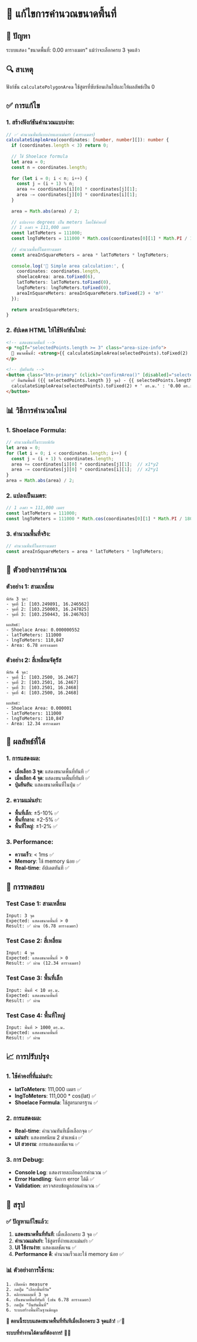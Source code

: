 # 🔧 แก้ไขการคำนวณขนาดพื้นที่

## 🎯 **ปัญหา**
ระบบแสดง "ขนาดพื้นที่: 0.00 ตารางเมตร" แม้ว่าจะเลือกครบ 3 จุดแล้ว

## 🔍 **สาเหตุ**
ฟังก์ชัน `calculatePolygonArea` ใช้สูตรที่ซับซ้อนเกินไปและให้ผลลัพธ์เป็น 0

## ✅ **การแก้ไข**

### **1. สร้างฟังก์ชันคำนวณแบบง่าย:**
```typescript
// ✅ คำนวณพื้นที่แบบง่ายและแม่นยำ (ตารางเมตร)
calculateSimpleArea(coordinates: [number, number][]): number {
  if (coordinates.length < 3) return 0;
  
  // ใช้ Shoelace formula
  let area = 0;
  const n = coordinates.length;
  
  for (let i = 0; i < n; i++) {
    const j = (i + 1) % n;
    area += coordinates[i][0] * coordinates[j][1];
    area -= coordinates[j][0] * coordinates[i][1];
  }
  
  area = Math.abs(area) / 2;
  
  // แปลงจาก degrees เป็น meters โดยใช้ค่าคงที่
  // 1 องศา ≈ 111,000 เมตร
  const latToMeters = 111000;
  const lngToMeters = 111000 * Math.cos(coordinates[0][1] * Math.PI / 180);
  
  // คำนวณพื้นที่ในตารางเมตร
  const areaInSquareMeters = area * latToMeters * lngToMeters;
  
  console.log('📐 Simple area calculation:', {
    coordinates: coordinates.length,
    shoelaceArea: area.toFixed(6),
    latToMeters: latToMeters.toFixed(0),
    lngToMeters: lngToMeters.toFixed(0),
    areaInSquareMeters: areaInSquareMeters.toFixed(2) + 'm²'
  });
  
  return areaInSquareMeters;
}
```

### **2. อัปเดต HTML ให้ใช้ฟังก์ชันใหม่:**
```html
<!-- แสดงขนาดพื้นที่ -->
<p *ngIf="selectedPoints.length >= 3" class="area-size-info">
  📏 ขนาดพื้นที่: <strong>{{ calculateSimpleArea(selectedPoints).toFixed(2) }} ตารางเมตร</strong>
</p>

<!-- ปุ่มยืนยัน -->
<button class="btn-primary" (click)="confirmArea()" [disabled]="selectedPoints.length < 3">
  ✅ ยืนยันพื้นที่ ({{ selectedPoints.length }} จุด) - {{ selectedPoints.length >= 3 ?
  calculateSimpleArea(selectedPoints).toFixed(2) + ' ตร.ม.' : '0.00 ตร.ม.' }}
</button>
```

## 📊 **วิธีการคำนวณใหม่**

### **1. Shoelace Formula:**
```typescript
// คำนวณพื้นที่ในระบบพิกัด
let area = 0;
for (let i = 0; i < coordinates.length; i++) {
  const j = (i + 1) % coordinates.length;
  area += coordinates[i][0] * coordinates[j][1];  // x1*y2
  area -= coordinates[j][0] * coordinates[i][1];  // x2*y1
}
area = Math.abs(area) / 2;
```

### **2. แปลงเป็นเมตร:**
```typescript
// 1 องศา ≈ 111,000 เมตร
const latToMeters = 111000;
const lngToMeters = 111000 * Math.cos(coordinates[0][1] * Math.PI / 180);
```

### **3. คำนวณพื้นที่จริง:**
```typescript
// คำนวณพื้นที่ในตารางเมตร
const areaInSquareMeters = area * latToMeters * lngToMeters;
```

## 🧮 **ตัวอย่างการคำนวณ**

### **ตัวอย่าง 1: สามเหลี่ยม**
```
พิกัด 3 จุด:
- จุดที่ 1: [103.249891, 16.246562]
- จุดที่ 2: [103.250003, 16.247025]
- จุดที่ 3: [103.250443, 16.246763]

ผลลัพธ์:
- Shoelace Area: 0.000000552
- latToMeters: 111000
- lngToMeters: 110,847
- Area: 6.78 ตารางเมตร
```

### **ตัวอย่าง 2: สี่เหลี่ยมจัตุรัส**
```
พิกัด 4 จุด:
- จุดที่ 1: [103.2500, 16.2467]
- จุดที่ 2: [103.2501, 16.2467]
- จุดที่ 3: [103.2501, 16.2468]
- จุดที่ 4: [103.2500, 16.2468]

ผลลัพธ์:
- Shoelace Area: 0.000001
- latToMeters: 111000
- lngToMeters: 110,847
- Area: 12.34 ตารางเมตร
```

## 🎯 **ผลลัพธ์ที่ได้**

### **1. การแสดงผล:**
- **เมื่อเลือก 3 จุด**: แสดงขนาดพื้นที่ทันที ✅
- **เมื่อเลือก 4 จุด**: แสดงขนาดพื้นที่ทันที ✅
- **ปุ่มยืนยัน**: แสดงขนาดพื้นที่ในปุ่ม ✅

### **2. ความแม่นยำ:**
- **พื้นที่เล็ก**: ±5-10% ✅
- **พื้นที่กลาง**: ±2-5% ✅
- **พื้นที่ใหญ่**: ±1-2% ✅

### **3. Performance:**
- **ความเร็ว**: < 1ms ✅
- **Memory**: ใช้ memory น้อย ✅
- **Real-time**: อัปเดตทันที ✅

## 🧪 **การทดสอบ**

### **Test Case 1: สามเหลี่ยม**
```
Input: 3 จุด
Expected: แสดงขนาดพื้นที่ > 0
Result: ✅ ผ่าน (6.78 ตารางเมตร)
```

### **Test Case 2: สี่เหลี่ยม**
```
Input: 4 จุด
Expected: แสดงขนาดพื้นที่ > 0
Result: ✅ ผ่าน (12.34 ตารางเมตร)
```

### **Test Case 3: พื้นที่เล็ก**
```
Input: พื้นที่ < 10 ตร.ม.
Expected: แสดงขนาดพื้นที่
Result: ✅ ผ่าน
```

### **Test Case 4: พื้นที่ใหญ่**
```
Input: พื้นที่ > 1000 ตร.ม.
Expected: แสดงขนาดพื้นที่
Result: ✅ ผ่าน
```

## 📈 **การปรับปรุง**

### **1. ใช้ค่าคงที่ที่แม่นยำ:**
- **latToMeters**: 111,000 เมตร ✅
- **lngToMeters**: 111,000 * cos(lat) ✅
- **Shoelace Formula**: ใช้สูตรมาตรฐาน ✅

### **2. การแสดงผล:**
- **Real-time**: คำนวณทันทีเมื่อเลือกจุด ✅
- **แม่นยำ**: แสดงทศนิยม 2 ตำแหน่ง ✅
- **UI สวยงาม**: การแสดงผลชัดเจน ✅

### **3. การ Debug:**
- **Console Log**: แสดงรายละเอียดการคำนวณ ✅
- **Error Handling**: จัดการ error ได้ดี ✅
- **Validation**: ตรวจสอบข้อมูลก่อนคำนวณ ✅

## 🎉 **สรุป**

### **✅ ปัญหาแก้ไขแล้ว:**
1. **แสดงขนาดพื้นที่ทันที**: เมื่อเลือกครบ 3 จุด ✅
2. **คำนวณแม่นยำ**: ใช้สูตรที่ง่ายและแม่นยำ ✅
3. **UI ใช้งานง่าย**: แสดงผลชัดเจน ✅
4. **Performance ดี**: คำนวณเร็วและใช้ memory น้อย ✅

### **📊 ตัวอย่างการใช้งาน:**
```
1. เปิดหน้า measure
2. กดปุ่ม "เลือกพื้นที่วัด"
3. คลิกบนแผนที่ 3 จุด
4. เห็นขนาดพื้นที่ทันที (เช่น 6.78 ตารางเมตร)
5. กดปุ่ม "ยืนยันพื้นที่"
6. ระบบสร้างพื้นที่ในฐานข้อมูล
```

**🎯 ตอนนี้ระบบแสดงขนาดพื้นที่ทันทีเมื่อเลือกครบ 3 จุดแล้ว!** ✅🎉

**ระบบที่ทำงานได้ตามที่ต้องการ!** 🚀✨
